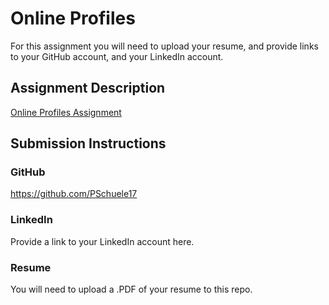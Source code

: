 # Online Profiles
For this assignment you will need to upload your resume, and provide links to your GitHub account, and your LinkedIn account.

## Assignment Description
[Online Profiles Assignment](https://education.launchcode.org/liftoff/assignments/online-profiles/)

## Submission Instructions

### GitHub
https://github.com/PSchuele17

### LinkedIn
Provide a link to your LinkedIn account here.

### Resume
You will need to upload a .PDF of your resume to this repo.
